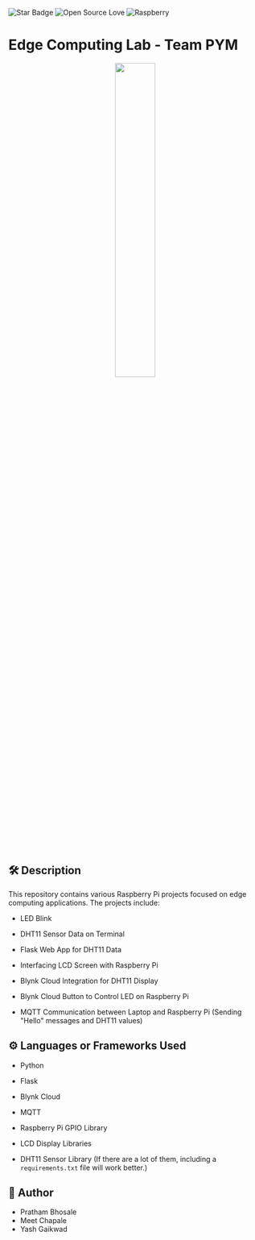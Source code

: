 <!--Please do not remove this part-->
![Star Badge](https://img.shields.io/static/v1?label=%F0%9F%8C%9F&message=If%20Useful&style=style=flat&color=BC4E99)
![Open Source Love](https://badges.frapsoft.com/os/v1/open-source.svg?v=103)
![Raspberry]( 	https://img.shields.io/badge/Raspberry%20Pi-A22846?style=for-the-badge&logo=Raspberry%20Pi&logoColor=white)

# Edge Computing Lab - Team PYM

<p align="center">
<img src="https://cdn.freebiesupply.com/logos/thumbs/2x/raspberry-pi-logo.png" width=40% height=40%>
<!--An image is an illustration for your project, the tip here is using your sense of humour as much as you can :D 

You can copy paste my markdown photo insert as following:
<p align="center">
<img src="your-source-is-here" width=40% height=40%>
-->

## 🛠️ Description
<!--Remove the below lines and add yours -->
This repository contains various Raspberry Pi projects focused on edge computing applications. The projects include:

- LED Blink

- DHT11 Sensor Data on Terminal

- Flask Web App for DHT11 Data

- Interfacing LCD Screen with Raspberry Pi

- Blynk Cloud Integration for DHT11 Display

- Blynk Cloud Button to Control LED on Raspberry Pi

- MQTT Communication between Laptop and Raspberry Pi (Sending "Hello" messages and DHT11 values)

## ⚙️ Languages or Frameworks Used
<!--Remove the below lines and add yours -->
- Python

- Flask

- Blynk Cloud

- MQTT

- Raspberry Pi GPIO Library

- LCD Display Libraries

- DHT11 Sensor Library
(If there are a lot of them, including a `requirements.txt` file will work better.)

## 🤖 Author
<!--Remove the below lines and add yours -->
- Pratham Bhosale
- Meet Chapale
- Yash Gaikwad
